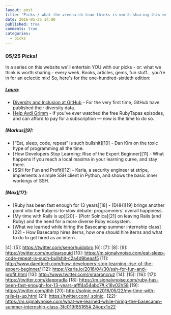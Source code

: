 ```yaml
---
layout: post
title: "Picks / what the vienna.rb team thinks is worth sharing this week"
date: 2016-05-25 14:00
published: true
comments: true
categories:
  - picks
---
```


### 05/25 Picks!

In a series on this website we'll entertain YOU with our picks - or: what we think is worth sharing - every week.
Books, articles, gems, fun stuff... you're in for an eclectic mix! So, here's for the one-hundred-sixtieth edition:

##### [Laura][1]:
- [Diversity and Inclusion at GitHub][2] - For the very first time, GitHub have published their diversity data. 
- [Help Avdi Grimm][3] - If you've ever watched the free RubyTapas episodes, and can afford to pay for a subscription — now is the time to do so.

##### [Markus][9]:
- [“Eat, sleep, code, repeat” is such bullshit][10] - Dan Kim on the toxic hype of programming all the time.
- [How Developers Stop Learning: Rise of the Expert Beginner][11] - What happens if you reach a local maxima in your learning curve, and stay there.
- [SSH for Fun and Profit][12] - Karla, a security engineer at stripe, implements a simple SSH client in Python, and shows the basic inner workings of SSH.

##### [Max][17]:
- [Ruby has been fast enough for 13 years][18] - [DHH][19] brings another point into the Ruby-is-to-slow debate: programmers' overall happiness.
- [My time with Rails is up][20] - [Piotr Solnica][21] on leaving Rails (and Ruby) and the need for a more diverse Ruby ecosystem.
- [What we learned while hiring the Basecamp summer internship class][22] - How Basecamp hires iterns, how one should hire iterns and what to do to get hired as an intern.

[1]: http://www.twitter.com/alicetragedy
[2]: https://diversity.github.com/
[3]: http://devblog.avdi.org/2016/05/23/please-help-me-to-not-go-broke/
[4]:
[5]: https://twitter.com/senorhuidobro
[6]:
[7]:
[8]:
[9]: https://twitter.com/nuclearsquid
[10]: https://m.signalvnoise.com/eat-sleep-code-repeat-is-such-bullshit-c2a4d9beaaf5
[11]: http://www.daedtech.com/how-developers-stop-learning-rise-of-the-expert-beginner/
[12]: https://karla.io/2016/04/30/ssh-for-fun-and-profit.html
[13]: http://www.twitter.com/mraaroncruz
[14]:
[15]:
[16]:
[17]: https://twitter.com/klappradla
[18]: https://m.signalvnoise.com/ruby-has-been-fast-enough-for-13-years-afff4a54abc7#.k18y02h58
[19]: https://twitter.com/dhh
[20]: http://solnic.eu/2016/05/22/my-time-with-rails-is-up.html
[21]: https://twitter.com/_solnic_
[22]: https://m.signalvnoise.com/what-we-learned-while-hiring-the-basecamp-summer-internship-class-3fc019f85165#.24opx1o22

